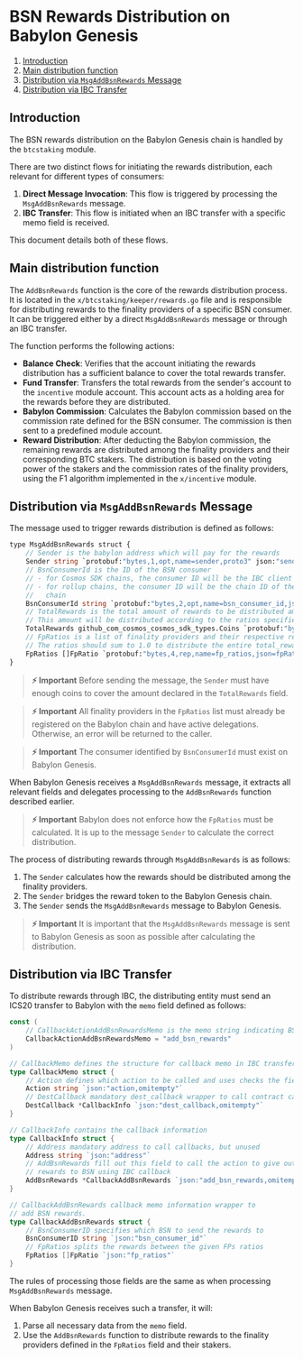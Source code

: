 # BSN Rewards Distribution on Babylon Genesis

1. [Introduction](#introduction)
2. [Main distribution function](#main-distribution-function)
3. [Distribution via `MsgAddBsnRewards` Message](#distribution-via-msgaddbsnrewards-message)
4. [Distribution via IBC Transfer](#distribution-via-ibc-transfer)

## Introduction

The BSN rewards distribution on the Babylon Genesis chain is handled by the
`btcstaking` module.

There are two distinct flows for initiating the rewards distribution, each
relevant for different types of consumers:

1.  **Direct Message Invocation**: This flow is triggered by processing the
    `MsgAddBsnRewards` message.
2.  **IBC Transfer**: This flow is initiated when an IBC transfer with a
    specific memo field is received.

This document details both of these flows.

## Main distribution function

The `AddBsnRewards` function is the core of the rewards distribution process.
It is located in the `x/btcstaking/keeper/rewards.go` file and is responsible
for distributing rewards to the finality providers of a specific BSN consumer.
It can be triggered either by a direct `MsgAddBsnRewards` message or through
an IBC transfer.

The function performs the following actions:

*   **Balance Check**: Verifies that the account initiating the rewards
    distribution has a sufficient balance to cover the total rewards transfer.
*   **Fund Transfer**: Transfers the total rewards from the sender's account to
    the `incentive` module account. This account acts as a holding area for the
    rewards before they are distributed.
*   **Babylon Commission**: Calculates the Babylon commission based on the
    commission rate defined for the BSN consumer. The commission is then sent
    to a predefined module account.
*   **Reward Distribution**: After deducting the Babylon commission, the
    remaining rewards are distributed among the finality providers and their
    corresponding BTC stakers. The distribution is based on the voting power of
    the stakers and the commission rates of the finality providers, using the F1
    algorithm implemented in the `x/incentive` module.

## Distribution via `MsgAddBsnRewards` Message

The message used to trigger rewards distribution is defined as follows:

```protobuf
type MsgAddBsnRewards struct {
	// Sender is the babylon address which will pay for the rewards
	Sender string `protobuf:"bytes,1,opt,name=sender,proto3" json:"sender,omitempty"`
	// BsnConsumerId is the ID of the BSN consumer
	// - for Cosmos SDK chains, the consumer ID will be the IBC client ID
	// - for rollup chains, the consumer ID will be the chain ID of the rollup
	//   chain
	BsnConsumerId string `protobuf:"bytes,2,opt,name=bsn_consumer_id,json=bsnConsumerId,proto3" json:"bsn_consumer_id,omitempty"`
	// TotalRewards is the total amount of rewards to be distributed among finality providers.
	// This amount will be distributed according to the ratios specified in fp_ratios.
	TotalRewards github_com_cosmos_cosmos_sdk_types.Coins `protobuf:"bytes,3,rep,name=total_rewards,json=totalRewards,proto3,castrepeated=github.com/cosmos/cosmos-sdk/types.Coins" json:"total_rewards"`
	// FpRatios is a list of finality providers and their respective reward distribution ratios.
	// The ratios should sum to 1.0 to distribute the entire total_rewards amount.
	FpRatios []FpRatio `protobuf:"bytes,4,rep,name=fp_ratios,json=fpRatios,proto3" json:"fp_ratios"`
}
```

> **⚡ Important** Before sending the message, the `Sender` must have enough
> coins to cover the amount declared in the `TotalRewards` field.

> **⚡ Important** All finality providers in the `FpRatios` list must already be
> registered on the Babylon chain and have active delegations. Otherwise, an
> error will be returned to the caller.

> **⚡ Important** The consumer identified by `BsnConsumerId` must exist on
> Babylon Genesis.

When Babylon Genesis receives a `MsgAddBsnRewards` message, it extracts all
relevant fields and delegates processing to the `AddBsnRewards` function
described earlier.

> **⚡ Important** Babylon does not enforce how the `FpRatios` must be
> calculated. It is up to the message `Sender` to calculate the correct
> distribution.

The process of distributing rewards through `MsgAddBsnRewards` is as follows:

1. The `Sender` calculates how the rewards should be distributed among the
   finality providers.
2. The `Sender` bridges the reward token to the Babylon Genesis chain.
3. The `Sender` sends the `MsgAddBsnRewards` message to Babylon Genesis.

> **⚡ Important**
> It is important that the `MsgAddBsnRewards` message is sent to Babylon Genesis
> as soon as possible after calculating the distribution.

## Distribution via IBC Transfer

To distribute rewards through IBC, the distributing entity must send an ICS20
transfer to Babylon with the `memo` field defined as follows:

```go
const (
	// CallbackActionAddBsnRewardsMemo is the memo string indicating BSN reward distribution
	CallbackActionAddBsnRewardsMemo = "add_bsn_rewards"
)

// CallbackMemo defines the structure for callback memo in IBC transfers
type CallbackMemo struct {
	// Action defines which action to be called and uses checks the field in memo
	Action string `json:"action,omitempty"`
	// DestCallback mandatory dest_callback wrapper to call contract callbacks
	DestCallback *CallbackInfo `json:"dest_callback,omitempty"`
}

// CallbackInfo contains the callback information
type CallbackInfo struct {
	// Address mandatory address to call callbacks, but unused
	Address string `json:"address"`
	// AddBsnRewards fill out this field to call the action to give out
	// rewards to BSN using IBC callback
	AddBsnRewards *CallbackAddBsnRewards `json:"add_bsn_rewards,omitempty"`
}

// CallbackAddBsnRewards callback memo information wrapper to
// add BSN rewards.
type CallbackAddBsnRewards struct {
	// BsnConsumerID specifies which BSN to send the rewards to
	BsnConsumerID string `json:"bsn_consumer_id"`
	// FpRatios splits the rewards between the given FPs ratios
	FpRatios []FpRatio `json:"fp_ratios"`
}
```

The rules of processing those fields are the same as when processing `MsgAddBsnRewards`
message.

When Babylon Genesis receives such a transfer, it will:

1. Parse all necessary data from the `memo` field.
2. Use the `AddBsnRewards` function to distribute rewards to the finality
   providers defined in the `FpRatios` field and their stakers.


